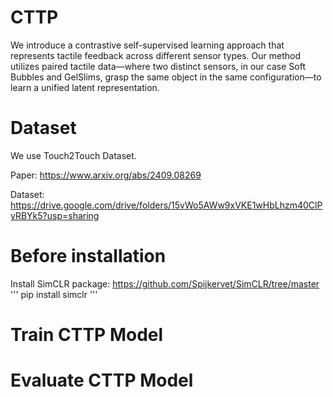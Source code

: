 # CTTP
We introduce a contrastive self-supervised learning approach that represents tactile feedback across different sensor types. Our method utilizes paired tactile data—where two distinct sensors, in our case Soft Bubbles and GelSlims, grasp the same object in the same configuration—to learn a unified latent representation.

# Dataset
We use Touch2Touch Dataset.

Paper: https://www.arxiv.org/abs/2409.08269

Dataset: https://drive.google.com/drive/folders/15vWo5AWw9xVKE1wHbLhzm40ClPyRBYk5?usp=sharing

# Before installation
Install SimCLR package: https://github.com/Spijkervet/SimCLR/tree/master
'''
pip install simclr
'''

# Train CTTP Model

# Evaluate CTTP Model
